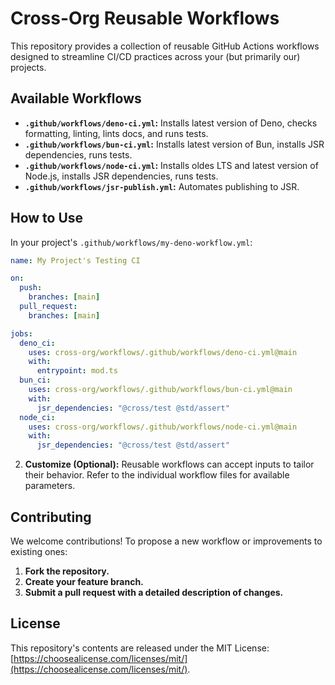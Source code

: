 # Cross-Org Reusable Workflows

This repository provides a collection of reusable GitHub Actions workflows
designed to streamline CI/CD practices across your (but primarily our) projects.

## Available Workflows

- **`.github/workflows/deno-ci.yml`:** Installs latest version of Deno, checks
  formatting, linting, lints docs, and runs tests.
- **`.github/workflows/bun-ci.yml`:** Installs latest version of Bun, installs
  JSR dependencies, runs tests.
- **`.github/workflows/node-ci.yml`:** Installs oldes LTS and latest version of
  Node.js, installs JSR dependencies, runs tests.
- **`.github/workflows/jsr-publish.yml`:** Automates publishing to JSR.

## How to Use

In your project's `.github/workflows/my-deno-workflow.yml`:

```yaml
name: My Project's Testing CI

on: 
  push:
    branches: [main]
  pull_request:
    branches: [main]

jobs:
  deno_ci:
    uses: cross-org/workflows/.github/workflows/deno-ci.yml@main
    with:
      entrypoint: mod.ts
  bun_ci:
    uses: cross-org/workflows/.github/workflows/bun-ci.yml@main
    with:
      jsr_dependencies: "@cross/test @std/assert"
  node_ci:
    uses: cross-org/workflows/.github/workflows/node-ci.yml@main
    with:
      jsr_dependencies: "@cross/test @std/assert"
```

2. **Customize (Optional):** Reusable workflows can accept inputs to tailor
   their behavior. Refer to the individual workflow files for available
   parameters.

## Contributing

We welcome contributions! To propose a new workflow or improvements to existing
ones:

1. **Fork the repository.**
2. **Create your feature branch.**
3. **Submit a pull request with a detailed description of changes.**

## License

This repository's contents are released under the MIT License:
[https://choosealicense.com/licenses/mit/](https://choosealicense.com/licenses/mit/).
